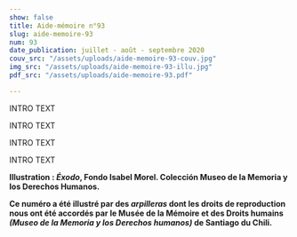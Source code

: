 ```yaml
---
show: false
title: Aide-mémoire n°93
slug: aide-memoire-93
num: 93
date_publication: juillet - août - septembre 2020
couv_src: "/assets/uploads/aide-memoire-93-couv.jpg"
img_src: "/assets/uploads/aide-memoire-93-illu.jpg"
pdf_src: "/assets/uploads/aide-memoire-93.pdf"

---
```

INTRO TEXT

INTRO TEXT

INTRO TEXT

INTRO TEXT

**Illustration : *Éxodo*, Fondo Isabel Morel.  Colección Museo de la Memoria y los Derechos Humanos.**

**Ce numéro a été illustré par des *arpilleras* dont les droits de reproduction nous ont été accordés par le Musée de la Mémoire et des Droits humains *(Museo de la Memoria y los Derechos humanos)* de Santiago du Chili.**

